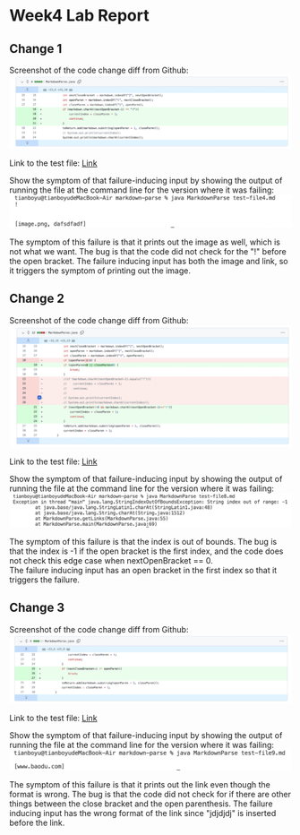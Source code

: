 # Week4 Lab Report

## Change 1
Screenshot of the code change diff from Github:
![Image](img1.png)

Link to the test file:
[Link](https://github.com/Christby/markdown-parse/blob/main/test-file4.md)

Show the symptom of that failure-inducing input by showing the output of running the file at the command line for the version where it was failing:
![Image](img2.png)

The symptom of this failure is that it prints out the image as well, which is not what we want. 
The bug is that the code did not check for the "!" before the open bracket.
The failure inducing input has both the image and link, so it triggers the symptom of printing out the image.


## Change 2
Screenshot of the code change diff from Github:
![Image](img3.png)

Link to the test file:
[Link](https://github.com/Christby/markdown-parse/blob/main/test-file8.md)

Show the symptom of that failure-inducing input by showing the output of running the file at the command line for the version where it was failing:
![Image](img4.png)

The symptom of this failure is that the index is out of bounds.
The bug is that the index is -1 if the open bracket is the first index, and the code does not check this edge case when nextOpenBracket == 0.  
The failure inducing input has an open bracket in the first index so that it triggers the failure.


## Change 3
Screenshot of the code change diff from Github:
![Image](img5.png)

Link to the test file:
[Link](https://github.com/Christby/markdown-parse/blob/main/test-file9.md)

Show the symptom of that failure-inducing input by showing the output of running the file at the command line for the version where it was failing:
![Image](img6.png)

The symptom of this failure is that it prints out the link even though the format is wrong. 
The bug is that the code did not check for if there are other things between the close bracket and the open parenthesis. 
The failure inducing input has the wrong format of the link since "jdjdjdj" is inserted before the link.
